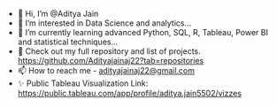 - 👋 Hi, I’m @Aditya Jain
- 👀 I’m interested in Data Science and analytics...
- 🌱 I’m currently learning advanced Python, SQL, R, Tableau, Power BI and statistical techniques...
- 🎁 Check out my full repository and list of projects. https://github.com/Adityajainaj22?tab=repositories
- 📫 How to reach me - adityajainaj22@gmail.com
- ✨ Public Tableau Visualization Link: https://public.tableau.com/app/profile/aditya.jain5502/vizzes
<!---
Adityajainaj22/About-me is a ✨ special ✨ repository because its `README.md` (this file) appears on your GitHub profile.
You can click the Preview link to take a look at your changes.
--->
